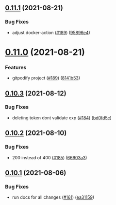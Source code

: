 ## [0.11.1](https://github.com/EddieHubCommunity/api/compare/v0.11.0...v0.11.1) (2021-08-21)


### Bug Fixes

* adjust docker-action ([#189](https://github.com/EddieHubCommunity/api/issues/189)) ([95896e4](https://github.com/EddieHubCommunity/api/commit/95896e4a631eaefa6ed3bac854262650240fffc1))



# [0.11.0](https://github.com/EddieHubCommunity/api/compare/v0.10.3...v0.11.0) (2021-08-21)


### Features

* gitpodify project ([#189](https://github.com/EddieHubCommunity/api/issues/189)) ([8141b53](https://github.com/EddieHubCommunity/api/commit/8141b53482bc63e1987af538db803bfd90a9578f))



## [0.10.3](https://github.com/EddieHubCommunity/api/compare/v0.10.2...v0.10.3) (2021-08-12)


### Bug Fixes

* deleting token dont validate exp ([#184](https://github.com/EddieHubCommunity/api/issues/184)) ([bd0fd5c](https://github.com/EddieHubCommunity/api/commit/bd0fd5cfdecf72ad9e9b9c2383eabe8023a81146))



## [0.10.2](https://github.com/EddieHubCommunity/api/compare/v0.10.1...v0.10.2) (2021-08-10)


### Bug Fixes

* 200 instead of 400 ([#185](https://github.com/EddieHubCommunity/api/issues/185)) ([66603a3](https://github.com/EddieHubCommunity/api/commit/66603a3f862f38a460bd3b6bcd186ecf662dd5d1))



## [0.10.1](https://github.com/EddieHubCommunity/api/compare/v0.10.0...v0.10.1) (2021-08-06)


### Bug Fixes

* run docs for all changes ([#161](https://github.com/EddieHubCommunity/api/issues/161)) ([ea31159](https://github.com/EddieHubCommunity/api/commit/ea311594386f6dbaf5bb6ab9471bb6a3cfe17007))



